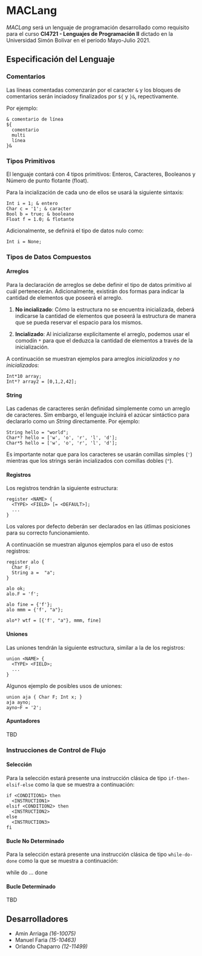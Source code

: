 # MACLang

*MACLang* será un lenguaje de programación desarrollado como requisito para el 
curso **CI4721 - Lenguajes de Programación II** dictado en la Universidad Simón
Bolívar en el período Mayo-Julio 2021.

## Especificación del Lenguaje

### Comentarios

Las líneas comentadas comenzarán por el caracter `&` y los bloques de 
comentarios serán inciadosy finalizados por `${` y `}&`, repectivamente.

Por ejemplo:

```
& comentario de línea
${
  comentario 
  multi
  línea
}&
```

### Tipos Primitivos

El lenguaje contará con 4 tipos primitivos: Enteros, Caracteres, Booleanos y 
Número de punto flotante (float).

Para la incialización de cada uno de ellos se usará la siguiente sintaxis:
```
Int i = 1; & entero
Char c = '1'; & caracter
Bool b = true; & booleano
Float f = 1.0; & flotante
```

Adicionalmente, se definirá el tipo de datos nulo como:

```
Int i = None;
```

### Tipos de Datos Compuestos

#### Arreglos

Para la declaración de arreglos se debe definir el tipo de datos primitivo al
cuál pertenecerán. Adicionalmente, existirán dos formas para indicar la cantidad
de elementos que poseerá el arreglo.

1. **No incializado**: Cómo la estructura no se encuentra inicializada, deberá 
indicarse la cantidad de elementos que poseerá la estructura de manera que se 
pueda reservar el espacio para los mismos. 

2. **Incializado**: Al inicializarse explícitamente el arreglo, podemos usar el
comodín `*` para que el deduzca la cantidad de elementos a través de la 
inicialización.

A continuación se muestran ejemplos para arreglos *inicializados* y *no inicializados*:

```
Int*10 array;
Int*? array2 = [0,1,2,42];
```

#### String

Las cadenas de caracteres serán definidad simplemente como un arreglo de 
caracteres. Sim embargo, el lenguaje incluirá el azúcar sintáctico para 
declararlo como un *String* directamente. Por ejemplo:

```
String hello = "world";  
Char*? hello = ['w', 'o', 'r', 'l', 'd'];
Char*5 hello = ['w', 'o', 'r', 'l', 'd'];
```

Es importante notar que para los caracteres se usarán comillas simples (`'`) 
mientras que los strings serán incializados con comillas dobles (`"`).

#### Registros

Los registros tendrán la siguiente estructura:

```
register <NAME> { 
  <TYPE> <FIELD> [= <DEFAULT>]; 
  ... 
}
```

Los valores por defecto deberán ser declarados en las útlimas posiciones para su
correcto funcionamiento. 

A continuación se muestran algunos ejemplos para el uso de estos registros:

```
register alo {
  Char F;
  String a =  "a";
}

alo ok;
alo.F = 'f';

alo fine = {'f'};
alo mmm = {'f', "a"};

alo*? wtf = [{'f', "a"}, mmm, fine]
```

#### Uniones

Las uniones tendrán la siguiente estructura, similar a la de los registros:

```
union <NAME> { 
  <TYPE> <FIELD>; 
  ... 
}
```

Algunos ejemplo de posibles usos de uniones:

```
union aja { Char F; Int x; }
aja ayno;
ayno~F = '2';
```

#### Apuntadores

TBD

### Instrucciones de Control de Flujo

#### Selección

Para la selección estará presente una instrucción clásica de tipo `if-then-elsif-else` 
como la que se muestra a continuación:

```
if <CONDITION1> then 
  <INSTRUCTION1>
elsif <CONDITION2> then
  <INSTRUCTION2>
else 
  <INSTRUCTION3>
fi
```

#### Bucle No Determinado

Para la selección estará presente una instrucción clásica de tipo `while-do-done` 
como la que se muestra a continuación:

while <CONDITION> 
do 
  <INSTRUCTION> 
  ...
done

#### Bucle Determinado

TBD

## Desarrolladores
* Amin Arriaga *(16-10075)*
* Manuel Faria *(15-10463)*
* Orlando Chaparro *(12-11499)*    

